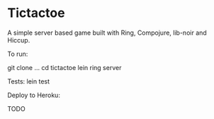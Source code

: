 Tictactoe
=========
A simple server based game built with Ring, Compojure, lib-noir and Hiccup.

To run: 

git clone ...
cd tictactoe
lein ring server

Tests:
lein test

Deploy to Heroku:

TODO


